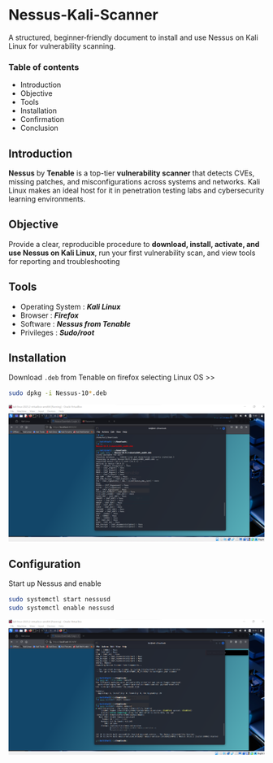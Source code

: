 # Nessus-Kali-Scanner
A structured, beginner‑friendly document to install and use Nessus on Kali Linux for vulnerability scanning.

### Table of contents

- Introduction
- Objective
- Tools
- Installation
- Confirmation
- Conclusion

## Introduction
**Nessus** by **Tenable** is a top-tier **vulnerability scanner** that detects CVEs, missing patches, and misconfigurations across systems and networks. Kali Linux makes an ideal host for it in penetration testing labs and cybersecurity learning environments.

## Objective
Provide a clear, reproducible procedure to **download, install, activate, and use Nessus on Kali Linux**, run your first vulnerability scan, and view tools for reporting and troubleshooting

## Tools
- Operating System : ***Kali Linux***
- Browser : ***Firefox***
- Software : ***Nessus from Tenable***
- Privileges : ***Sudo/root***

## Installation
Download `.deb` from Tenable on firefox selecting Linux OS >>
```bash
sudo dpkg -i Nessus-10*.deb
```
![Installation](nessus_install.png)

## Configuration
Start up Nessus and enable
```bash
sudo systemctl start nessusd
sudo systemctl enable nessusd
```
![start](nessus_start.png)
